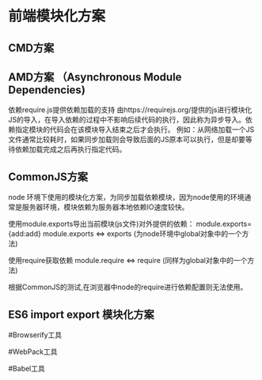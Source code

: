# 前端模块化方案
## CMD方案
## AMD方案 （Asynchronous Module Dependencies)
依赖require.js提供依赖加载的支持
由https://requirejs.org/提供的js进行模块化JS的导入，在导入依赖的过程中不影响后续代码的执行，因此称为异步导入。依赖指定模块的代码会在该模块导入结束之后才会执行。
例如：从网络加载一个JS文件通常比较耗时，如果同步加载则会导致后面的JS原本可以执行，但是却要等待依赖加载完成之后再执行指定代码。

## CommonJS方案
node 环境下使用的模块化方案，为同步加载依赖模块，因为node使用的环境通常是服务器环境，模块依赖为服务器本地依赖IO速度较快。

使用module.exports导出当前模块(js文件)对外提供的依赖：
module.exports={add:add}
module.exports <=> exports (为node环境中global对象中的一个方法)

使用require获取依赖
module.require <=> require (同样为global对象中的一个方法)

根据CommonJS的测试,在浏览器中node的require进行依赖配置则无法使用。

## ES6 import export 模块化方案

#Browserify工具

#WebPack工具

#Babel工具